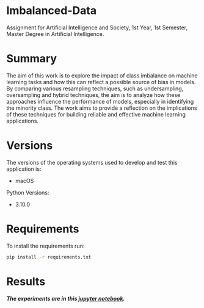 # Imbalanced-Data

Assignment for Artificial Intelligence and Society, 1st Year, 1st Semester, Master Degree in Artificial Intelligence.

# Summary

The aim of this work is to explore the impact of class imbalance on machine learning tasks and how this can reflect a possible source of bias in models. By comparing various resampling techniques, such as undersampling, oversampling and hybrid techniques, the aim is to analyze how these approaches influence the performance of models, especially in identifying the minority class. The work aims to provide a reflection on the implications of these techniques for building reliable and effective machine learning applications.

# Versions

The versions of the operating systems used to develop and test this application is:
- macOS 
  
Python Versions:
- 3.10.0


# Requirements

To install the requirements run:

```bash
pip install -r requirements.txt
```

# Results

##### The experiments are in this [jupyter notebook](Assignment3.ipynb).
